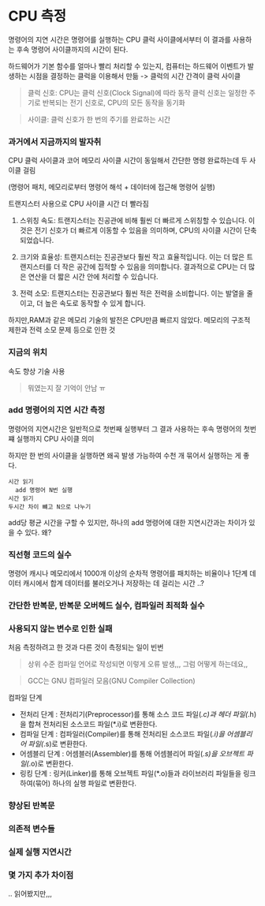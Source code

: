 # CPU 측정

명령어의 지연 시간은 명령어를 실행하는 CPU 클럭 사이클에서부터 이 결과를 사용하는 후속 명령어 사이클까지의 시간이 된다.

하드웨어가 기본 함수를 얼마나 빨리 처리할 수 있는지, 컴퓨터는 하드웨어 이벤트가 발생하는 시점을 결정하는 클럭을 이용해서 만듦 -> 클럭의 시간 간격이 클럭 사이클

> 클럭 신호: CPU는 클럭 신호(Clock Signal)에 따라 동작 클럭 신호는 일정한 주기로 반복되는 전기 신호로, CPU의 모든 동작을 동기화 

> 사이클: 클럭 신호가 한 번의 주기를 완료하는 시간

### 과거에서 지금까지의 발자취

CPU 클럭 사이클과 코어 메모리 사이클 시간이 동일해서 간단한 명령 완료하는데 두 사이클 걸림 

(명령어 패치, 메모리로부터 명령어 해석 + 데이터에 접근해 명령어 실행)

트랜지스터 사용으로 CPU 사이클 시간 더 빨라짐 

1) 스위칭 속도: 트랜지스터는 진공관에 비해 훨씬 더 빠르게 스위칭할 수 있습니다. 이것은 전기 신호가 더 빠르게 이동할 수 있음을 의미하며, CPU의 사이클 시간이 단축되었습니다.

2) 크기와 효율성: 트랜지스터는 진공관보다 훨씬 작고 효율적입니다. 이는 더 많은 트랜지스터를 더 작은 공간에 집적할 수 있음을 의미합니다. 결과적으로 CPU는 더 많은 연산을 더 짧은 시간 안에 처리할 수 있습니다.

3) 전력 소모: 트랜지스터는 진공관보다 훨씬 적은 전력을 소비합니다. 이는 발열을 줄이고, 더 높은 속도로 동작할 수 있게 합니다.

하지만,RAM과 같은 메모리 기술의 발전은 CPU만큼 빠르지 않았다. 메모리의 구조적 제한과 전력 소모 문제 등으로 인한 것


### 지금의 위치

속도 향상 기술 사용
> 뭐였는지 잘 기억이 안남 ㅠ

### add 명령어의 지연 시간 측정

명령어의 지연시간은 일반적으로 첫번째 실행부터 그 결과 사용하는 후속 명령어의 첫번쨰 실행까지 CPU 사이클 의미

하지만 한 번의 사이클을 실행하면 왜곡 발생 가능하여 수천 개 묶어서 실행하는 게 좋다.

```
시간 읽기
  add 명령어 N번 실행
시간 읽기
두시간 차이 뺴고 N으로 나누기
```
add당 평균 시간을 구할 수 있지만, 하나의 add 명령어에 대한 지연시간과는 차이가 있을 수 있다. 왜?

### 직선형 코드의 실수

명령어 캐시나 메모리에서 1000개 이상의 순차적 명령어를 패치하는 비율이나 1단계 데이터 캐시에서 합계 데이터를 불러오거나 저장하는 데 걸리는 시간 ..?

### 간단한 반복문, 반복문 오버헤드 실수, 컴파일러 최적화 실수

### 사용되지 않는 변수로 인한 실패

처음 측정하려고 한 것과 다른 것이 측정되는 일이 빈번

> 상위 수준 컴파일 언어로 작성되면 이렇게 오류 발생,,, 그럼 어떻게 하는데요,, 

> GCC는 GNU 컴파일러 모음(GNU Compiler Collection)

컴파일 단계 
- 전처리 단계 : 전처리기(Preprocessor)를 통해 소스 코드 파일(*.c)과 헤더 파일(*.h)을 합쳐 전처리된 소스코드 파일(*.i)로 변환한다. 
- 컴파일 단계 : 컴파일러(Compiler)를 통해 전처리된 소스코드 파일(*.i)을 어셈블리어 파일(*.s)로 변환한다.
- 어셈블리 단계 : 어셈블러(Assembler)를 통해 어셈블리어 파일(*.s)을 오브젝트 파일(*.o)로 변환한다.
- 링킹 단계 : 링커(Linker)를 통해 오브젝트 파일(*.o)들과 라이브러리 파일들을 링크하여(묶어) 하나의 실행 파일로 변환한다.


### 향상된 반복문

### 의존적 변수들

### 실제 실행 지연시간

### 몇 가지 추가 차이점

.. 읽어봤지만,,,